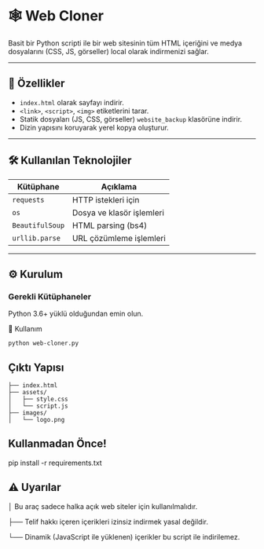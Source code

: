 # 🕸️ Web Cloner

Basit bir Python scripti ile bir web sitesinin tüm HTML içeriğini ve medya dosyalarını (CSS, JS, görseller) local olarak indirmenizi sağlar.

---

## 📌 Özellikler

- `index.html` olarak sayfayı indirir.
- `<link>`, `<script>`, `<img>` etiketlerini tarar.
- Statik dosyaları (JS, CSS, görseller) `website_backup` klasörüne indirir.
- Dizin yapısını koruyarak yerel kopya oluşturur.

---

## 🛠️ Kullanılan Teknolojiler

| Kütüphane      | Açıklama                    |
|----------------|-----------------------------|
| `requests`     | HTTP istekleri için         |
| `os`           | Dosya ve klasör işlemleri   |
| `BeautifulSoup`| HTML parsing (bs4)          |
| `urllib.parse` | URL çözümleme işlemleri     |

---

## ⚙️ Kurulum

### Gerekli Kütüphaneler

Python 3.6+ yüklü olduğundan emin olun.

🚀 Kullanım
```
python web-cloner.py
```

## Çıktı Yapısı
```site-backup/
├── index.html
├── assets/
│   ├── style.css
│   └── script.js
├── images/
│   └── logo.png
```

## Kullanmadan Önce!

pip install -r requirements.txt

## ⚠️ Uyarılar
│ Bu araç sadece halka açık web siteler için kullanılmalıdır.

├── Telif hakkı içeren içerikleri izinsiz indirmek yasal değildir.

└── Dinamik (JavaScript ile yüklenen) içerikler bu script ile indirilemez.

